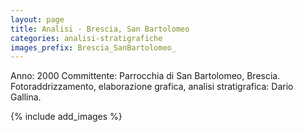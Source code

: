 ```yaml
---
layout: page
title: Analisi - Brescia, San Bartolomeo
categories: analisi-stratigrafiche
images_prefix: Brescia_SanBartolomeo_
---
```

Anno: 2000
Committente: Parrocchia di San Bartolomeo, Brescia.
Fotoraddrizzamento, elaborazione grafica, analisi stratigrafica: Dario Gallina.

{% include add_images %}
